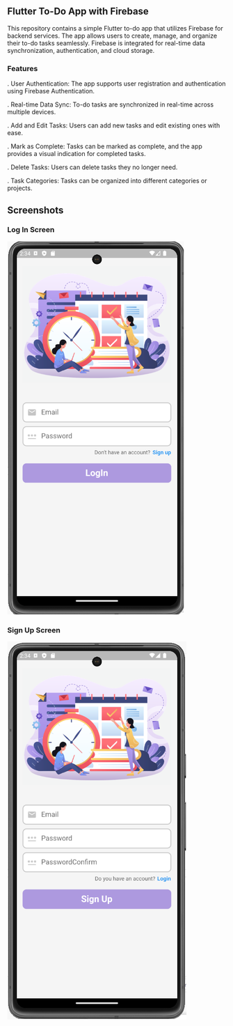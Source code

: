 ## Flutter To-Do App with Firebase

This repository contains a simple Flutter to-do app that utilizes Firebase for backend services. The app allows users to create, manage, and organize their to-do tasks seamlessly. Firebase is integrated for real-time data synchronization, authentication, and cloud storage.

### Features

. User Authentication: The app supports user registration and authentication using Firebase Authentication.

. Real-time Data Sync: To-do tasks are synchronized in real-time across multiple devices.

. Add and Edit Tasks: Users can add new tasks and edit existing ones with ease.

. Mark as Complete: Tasks can be marked as complete, and the app provides a visual indication for completed tasks.

. Delete Tasks: Users can delete tasks they no longer need.

. Task Categories: Tasks can be organized into different categories or projects.

## Screenshots
### Log In Screen
![](.\images\screenshots\LogIn.png)
### Sign Up Screen
![](.\images\screenshots\SignUp.png)